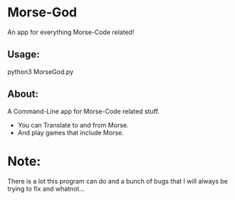 # Morse-God
An app for everything Morse-Code related!


## Usage:
  python3 MorseGod.py
  
## About:
  A Command-Line app for Morse-Code related stuff.
  * You can Translate to and from Morse.
  * And play games that include Morse.

# Note:
   There is a lot this program can do and a bunch of bugs that I will always be trying to fix and whatnot...
